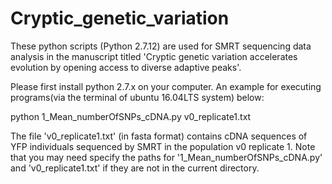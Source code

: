 # Cryptic_genetic_variation

These python scripts (Python 2.7.12) are used for SMRT sequencing data analysis in the manuscript titled 'Cryptic genetic variation accelerates evolution by opening access to diverse adaptive peaks'.

Please first install python 2.7.x on your computer.
An example for executing programs(via the terminal of ubuntu 16.04LTS system) below:

python 1_Mean_numberOfSNPs_cDNA.py v0_replicate1.txt

The file 'v0_replicate1.txt' (in fasta format) contains cDNA sequences of YFP individuals sequenced by SMRT in the population v0 replicate 1. Note that you may need specify the paths for '1_Mean_numberOfSNPs_cDNA.py' and 'v0_replicate1.txt' if they are not in the current directory.

